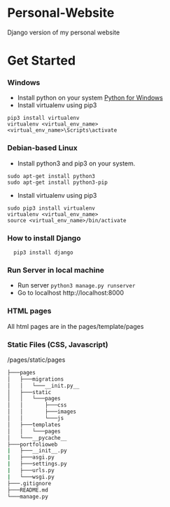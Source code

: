 # Personal-Website
Django version of my personal website

# Get Started

### Windows 

- Install python on your system [Python for Windows](https://www.python.org/downloads/windows/)
- Install virtualenv using pip3
  
```
pip3 install virtualenv
virtualenv <virtual_env_name>
<virtual_env_name>\Scripts\activate
```

### Debian-based Linux

- Install python3 and pip3 on your system.

```
sudo apt-get install python3
sudo apt-get install python3-pip   
```
- Install virtualenv using pip3 

```
sudo pip3 install virtualenv
virtualenv <virtual_env_name>
source <virtual_env_name>/bin/activate
```

### How to install Django

```
  pip3 install django
```

### Run Server in local machine
- Run server ``` python3 manage.py runserver ```
- Go to localhost http://localhost:8000

### HTML pages

All html pages are in the pages/template/pages

### Static Files (CSS, Javascript)

/pages/static/pages

```bash
├───pages
│   ├───migrations
│   │   └───__init.py__
│   ├───static
│   │   └───pages
│   │       ├───css
│   │       ├───images
│   │       └───js
│   ├───templates
│   │   └───pages
│   └───__pycache__
├───portfolioweb
|   ├───__init__.py
|   ├───asgi.py
|   ├───settings.py
|   ├───urls.py
|   └───wsgi.py
├───.gitignore
├───README.md
└───manage.py


```

